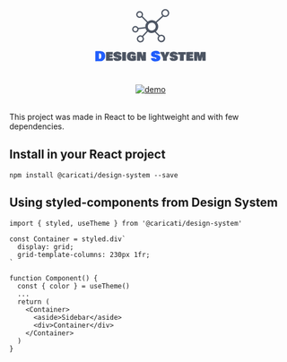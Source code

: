 <center>
  <svg width="200" height="109" viewBox="0 0 200 109" fill="none" xmlns="http://www.w3.org/2000/svg">
    <path d="M1.24219 81.7969C1.24219 81.7109 1.28906 81.6367 1.38281 81.5742C1.48438 81.5039 1.62891 81.4531 1.81641 81.4219C2.00391 81.3828 2.19141 81.3516 2.37891 81.3281C2.56641 81.3047 2.78906 81.2891 3.04688 81.2812C3.3125 81.2734 3.53125 81.2695 3.70312 81.2695C3.875 81.2695 4.07031 81.2734 4.28906 81.2812C4.51562 81.2812 4.64844 81.2812 4.6875 81.2812H6C6.25781 81.2812 6.61719 81.2734 7.07812 81.2578C7.54688 81.2422 7.89062 81.2344 8.10938 81.2344C11.8359 81.2344 14.5 81.875 16.1016 83.1562L16.5234 83.5312C16.6562 83.6562 16.8047 83.8203 16.9688 84.0234C17.1328 84.2188 17.332 84.5195 17.5664 84.9258C17.8086 85.3242 18.0234 85.7578 18.2109 86.2266C18.3984 86.6953 18.5586 87.2734 18.6914 87.9609C18.8242 88.6484 18.8906 89.3594 18.8906 90.0938C18.8906 91.2344 18.7344 92.3008 18.4219 93.293C18.1094 94.2852 17.6797 95.1445 17.1328 95.8711C16.5938 96.5977 15.957 97.2266 15.2227 97.7578C14.4961 98.2812 13.707 98.6758 12.8555 98.9414C12.0039 99.1992 11.125 99.3281 10.2188 99.3281H9.84375C9.50781 99.3281 9.00781 99.3203 8.34375 99.3047C7.67969 99.2891 7.17969 99.2812 6.84375 99.2812C4.88281 99.2812 3.10938 99.3125 1.52344 99.375C1.33594 99 1.24219 98.6562 1.24219 98.3438V81.7969ZM8.13281 95.25C8.60156 95.25 9.02344 95.1992 9.39844 95.0977C9.77344 94.9883 10.0898 94.8477 10.3477 94.6758C10.6055 94.5039 10.832 94.2852 11.0273 94.0195C11.2227 93.7539 11.375 93.4805 11.4844 93.1992C11.6016 92.918 11.6914 92.5977 11.7539 92.2383C11.8242 91.8711 11.8711 91.5273 11.8945 91.207C11.918 90.8789 11.9297 90.5156 11.9297 90.1172V89.3906C11.9297 87.9531 11.6445 86.8945 11.0742 86.2148C10.5039 85.5273 9.50781 85.1641 8.08594 85.125C8.04688 85.2109 7.98438 85.3281 7.89844 85.4766C7.8125 85.625 7.75 85.7422 7.71094 85.8281V86.3906C7.71094 86.5078 7.70703 86.8125 7.69922 87.3047C7.59766 92.5391 7.74219 95.1875 8.13281 95.25ZM108.586 99.7031C107.664 99.6641 106.836 99.582 106.102 99.457C105.367 99.3398 104.656 99.1484 103.969 98.8828C103.289 98.6094 102.715 98.2695 102.246 97.8633C101.785 97.4492 101.398 96.9219 101.086 96.2812C100.781 95.6406 100.594 94.8984 100.523 94.0547C100.523 93.9062 100.602 93.8203 100.758 93.7969C100.805 93.8125 100.883 93.8203 100.992 93.8203C101.641 93.8203 102.625 93.8047 103.945 93.7734C105.266 93.7422 106.25 93.7266 106.898 93.7266C107.062 93.7266 107.191 93.7812 107.285 93.8906C107.379 93.9922 107.453 94.1211 107.508 94.2773C107.57 94.4258 107.641 94.5781 107.719 94.7344C107.805 94.8828 107.945 95.0117 108.141 95.1211C108.344 95.2227 108.602 95.2734 108.914 95.2734C109.297 95.2734 109.633 95.168 109.922 94.957C110.219 94.7383 110.367 94.4453 110.367 94.0781C110.367 93.8359 110.242 93.6133 109.992 93.4102C109.742 93.207 109.41 93.043 108.996 92.918C108.59 92.7852 108.199 92.6758 107.824 92.5898C107.457 92.4961 107.078 92.418 106.688 92.3555C106.297 92.2852 106.07 92.2422 106.008 92.2266C104.109 91.7109 102.742 91.0703 101.906 90.3047C101.078 89.5391 100.664 88.4922 100.664 87.1641C100.664 86.2266 100.836 85.3867 101.18 84.6445C101.523 83.8945 101.973 83.2852 102.527 82.8164C103.082 82.3398 103.738 81.9453 104.496 81.6328C105.254 81.3125 106.02 81.0898 106.793 80.9648C107.566 80.832 108.367 80.7656 109.195 80.7656C111.391 80.7656 113.141 81.1719 114.445 81.9844C114.922 82.4609 115.27 82.8242 115.488 83.0742C115.715 83.3164 115.93 83.6016 116.133 83.9297C116.344 84.2578 116.488 84.582 116.566 84.9023C116.652 85.2148 116.711 85.6016 116.742 86.0625L116.32 86.4844C114.719 86.5469 112.922 86.5781 110.93 86.5781C110.68 86.5781 110.477 86.5508 110.32 86.4961C110.172 86.4414 110.07 86.3711 110.016 86.2852C109.969 86.1992 109.918 86.1094 109.863 86.0156C109.816 85.9219 109.77 85.832 109.723 85.7461C109.684 85.6602 109.594 85.5898 109.453 85.5352C109.32 85.4805 109.141 85.4531 108.914 85.4531C108.852 85.4531 108.75 85.4648 108.609 85.4883C108.477 85.5117 108.316 85.5508 108.129 85.6055C107.949 85.6523 107.793 85.7305 107.66 85.8398C107.527 85.9414 107.461 86.0625 107.461 86.2031C107.461 86.375 107.547 86.5312 107.719 86.6719C107.898 86.8125 108.086 86.9141 108.281 86.9766C108.477 87.0391 108.719 87.1094 109.008 87.1875C109.297 87.2578 109.477 87.3047 109.547 87.3281C111.25 87.7578 112.266 88.0234 112.594 88.125C114.305 88.6641 115.516 89.3711 116.227 90.2461C116.883 91.0586 117.211 92.0781 117.211 93.3047C117.211 94.0469 117.113 94.7227 116.918 95.332C116.73 95.9414 116.48 96.457 116.168 96.8789C115.855 97.3008 115.465 97.6758 114.996 98.0039C114.527 98.332 114.051 98.5938 113.566 98.7891C113.09 98.9844 112.547 99.1484 111.938 99.2812C111.328 99.4141 110.766 99.5078 110.25 99.5625C109.742 99.625 109.188 99.6719 108.586 99.7031Z" fill="#215EFC"/>
    <path d="M20.2969 83.8594C20.2969 83.3906 20.3164 83.1172 20.3555 83.0391C20.4258 82.9297 20.5391 82.875 20.6953 82.875H20.9766C21.1016 82.875 21.1875 82.8828 21.2344 82.8984H21.8438C22.6328 82.8984 23.8242 82.8789 25.418 82.8398C27.0195 82.8008 28.2188 82.7812 29.0156 82.7812H32.1328C32.3359 82.8047 32.4375 82.9062 32.4375 83.0859V87C32.4297 87.0469 32.4141 87.0898 32.3906 87.1289C32.375 87.1602 32.3594 87.1836 32.3438 87.1992C32.3359 87.207 32.3008 87.2344 32.2383 87.2812C32.1758 87.3203 32.1328 87.3516 32.1094 87.375H26.6719V88.8281H27.1875C27.6406 88.8281 28.332 88.8125 29.2617 88.7812C30.1914 88.75 30.9062 88.7344 31.4062 88.7344C31.625 88.7344 31.7734 88.7773 31.8516 88.8633C31.9297 88.9492 31.9688 89.0703 31.9688 89.2266C31.9688 89.2656 31.9609 89.332 31.9453 89.4258C31.9297 89.5195 31.9219 89.5859 31.9219 89.625V90.0703C31.9219 90.1016 31.9258 90.168 31.9336 90.2695C31.9414 90.3633 31.9453 90.4453 31.9453 90.5156V90.8438C31.9453 91.0156 31.9531 91.1875 31.9688 91.3594C31.9844 91.5312 31.9922 91.6797 31.9922 91.8047V92.1094C31.9531 92.2031 31.9219 92.2656 31.8984 92.2969C31.875 92.3281 31.8359 92.3438 31.7812 92.3438V92.3203C31.4922 92.3203 30.9922 92.3398 30.2812 92.3789C29.5781 92.418 29.0156 92.4375 28.5938 92.4375H26.7188V93.9375C26.7812 93.9375 26.875 93.9414 27 93.9492C27.125 93.957 27.2188 93.9609 27.2812 93.9609C27.6328 93.9609 28.1523 93.9492 28.8398 93.9258C29.5273 93.9023 30.0234 93.8906 30.3281 93.8906H31.8281C32.2344 93.8906 32.4922 93.9375 32.6016 94.0312C32.6406 94.0781 32.6719 94.125 32.6953 94.1719V97.9219C32.6953 98.0859 32.6641 98.2109 32.6016 98.2969C32.5391 98.3828 32.4219 98.4297 32.25 98.4375H20.6484L20.2969 98.1328V83.8594ZM43.1016 87.4219C42.8906 87.4219 42.7188 87.3906 42.5859 87.3281C42.4531 87.2656 42.3477 87.1875 42.2695 87.0938C42.1914 87 42.1016 86.9062 42 86.8125C41.9062 86.7188 41.7539 86.6406 41.543 86.5781C41.332 86.5156 41.0625 86.4844 40.7344 86.4844C40.6328 86.4844 40.5078 86.4961 40.3594 86.5195C40.2188 86.5352 40.0625 86.5859 39.8906 86.6719C39.7188 86.7578 39.6328 86.8672 39.6328 87C39.6328 87.1484 39.7031 87.2773 39.8438 87.3867C39.9922 87.4883 40.1562 87.5625 40.3359 87.6094C40.5234 87.6484 40.7305 87.6992 40.957 87.7617C41.1914 87.8164 41.3555 87.8672 41.4492 87.9141L43.1719 88.3359C43.6797 88.4766 44.1367 88.625 44.543 88.7812C44.9492 88.9375 45.3789 89.1523 45.832 89.4258C46.293 89.6914 46.6758 89.9883 46.9805 90.3164C47.2852 90.6445 47.5391 91.0586 47.7422 91.5586C47.9453 92.0508 48.0469 92.5938 48.0469 93.1875C48.0469 93.9062 47.9531 94.5469 47.7656 95.1094V95.0859C47.6016 95.5859 47.3711 96.0352 47.0742 96.4336C46.7773 96.8242 46.4258 97.1523 46.0195 97.418C45.6133 97.6758 45.2031 97.8945 44.7891 98.0742C44.375 98.2461 43.8945 98.3867 43.3477 98.4961C42.8086 98.5977 42.3242 98.6758 41.8945 98.7305C41.4727 98.7773 40.9844 98.8203 40.4297 98.8594C37.9688 98.7344 36.3203 98.3438 35.4844 97.6875V97.5469C34.7734 97.0156 34.2461 96.4375 33.9023 95.8125C33.5664 95.1875 33.3672 94.4844 33.3047 93.7031C33.3047 93.5156 33.3906 93.4219 33.5625 93.4219C33.6094 93.4219 33.6797 93.4258 33.7734 93.4336C33.8672 93.4414 33.9375 93.4453 33.9844 93.4453H35.1797C35.2891 93.4297 35.4453 93.4219 35.6484 93.4219H35.9531C36.0156 93.4219 36.0703 93.4297 36.1172 93.4453C36.5703 93.4297 37.3438 93.4219 38.4375 93.4219H38.9766C39.1328 93.4219 39.2539 93.4688 39.3398 93.5625C39.4258 93.6562 39.4922 93.7734 39.5391 93.9141C39.5938 94.0469 39.6523 94.1836 39.7148 94.3242C39.7852 94.457 39.9062 94.5703 40.0781 94.6641C40.25 94.7578 40.4766 94.8047 40.7578 94.8047C41.0625 94.8047 41.3359 94.7266 41.5781 94.5703C41.8281 94.4062 41.9531 94.1719 41.9531 93.8672C41.9531 93.7266 41.8867 93.5938 41.7539 93.4688C41.6211 93.3438 41.4219 93.2305 41.1562 93.1289C40.8906 93.0273 40.6523 92.9453 40.4414 92.8828C40.2383 92.8203 39.9609 92.7461 39.6094 92.6602C39.2578 92.5742 39.0312 92.5156 38.9297 92.4844H38.2266C36.5312 91.9844 35.3086 91.3516 34.5586 90.5859C33.8164 89.8125 33.4453 88.8359 33.4453 87.6562C33.4453 86.875 33.5898 86.1719 33.8789 85.5469C34.1758 84.9219 34.5625 84.4102 35.0391 84.0117C35.5234 83.6133 36.0898 83.2812 36.7383 83.0156C37.3867 82.7422 38.0469 82.5508 38.7188 82.4414C39.3906 82.3242 40.0859 82.2656 40.8047 82.2656C42.0781 82.2656 43.2578 82.4805 44.3438 82.9102C45.4375 83.332 46.2656 83.8828 46.8281 84.5625C47.0312 84.7656 47.1953 85.0234 47.3203 85.3359C47.4453 85.6484 47.5234 85.8984 47.5547 86.0859C47.5938 86.2656 47.6406 86.5703 47.6953 87L47.3672 87.4688H45.375C45.1562 87.4688 44.793 87.4609 44.2852 87.4453C43.7773 87.4297 43.3828 87.4219 43.1016 87.4219ZM49.2188 98.5547V83.1562C49.2266 83.0938 49.2891 83.0391 49.4062 82.9922C49.5234 82.9375 49.5938 82.8984 49.6172 82.875H55.9219V98.1328C55.8828 98.2969 55.8438 98.4102 55.8047 98.4727C55.7734 98.5273 55.7188 98.5547 55.6406 98.5547H49.2188ZM73.7344 97.4531C73.6719 97.7422 73.1406 98.0039 72.1406 98.2383C71.1484 98.4648 70.1562 98.625 69.1641 98.7188C68.1797 98.8125 67.3984 98.8594 66.8203 98.8594C66.2109 98.8594 65.6797 98.8438 65.2266 98.8125C64.7812 98.7812 64.2461 98.7148 63.6211 98.6133C63.0039 98.5039 62.4102 98.3242 61.8398 98.0742C61.2695 97.8164 60.7344 97.4922 60.2344 97.1016L59.7422 96.6797C59.6094 96.5859 59.4766 96.4453 59.3438 96.2578L58.9688 95.7656C58.0312 94.2891 57.5625 92.5703 57.5625 90.6094C57.5625 88.6641 58.0547 87.0078 59.0391 85.6406L59.3672 85.2422V85.0781V85.1016C60.7734 83.3047 63.0938 82.4062 66.3281 82.4062C66.7969 82.4062 67.3047 82.4492 67.8516 82.5352C68.4062 82.6133 68.9922 82.7422 69.6094 82.9219C70.2344 83.0938 70.8242 83.3516 71.3789 83.6953C71.9336 84.0391 72.375 84.4375 72.7031 84.8906C72.8672 85.1094 72.9922 85.3555 73.0781 85.6289C73.1641 85.8945 73.2422 86.2422 73.3125 86.6719C73.3906 87.0938 73.4531 87.4062 73.5 87.6094C73.5 87.875 73.25 88.0078 72.75 88.0078H71.7891C71.5703 88.0078 71.1211 87.9961 70.4414 87.9727C69.7695 87.9492 69.2344 87.9375 68.8359 87.9375H67.5469C67.4375 87.8984 67.3359 87.7773 67.2422 87.5742C67.1562 87.3633 67.1016 87.2422 67.0781 87.2109V87.2344C66.9375 86.9219 66.625 86.7656 66.1406 86.7656C65.8203 86.7656 65.5391 86.8359 65.2969 86.9766C65.0625 87.1094 64.8828 87.2773 64.7578 87.4805C64.6328 87.6758 64.5312 87.9258 64.4531 88.2305C64.3828 88.5273 64.3359 88.8008 64.3125 89.0508C64.2969 89.3008 64.2891 89.5859 64.2891 89.9062C64.2891 90.0156 64.293 90.168 64.3008 90.3633C64.3086 90.5586 64.3125 90.6875 64.3125 90.75V91.6406C64.3125 91.9219 64.3203 92.168 64.3359 92.3789C64.3594 92.5898 64.4102 92.8281 64.4883 93.0938C64.5664 93.3594 64.6758 93.5781 64.8164 93.75C64.957 93.9219 65.1602 94.0664 65.4258 94.1836C65.6914 94.3008 66.0078 94.3594 66.375 94.3594C67.1406 94.3594 67.7422 94.2891 68.1797 94.1484V93.6328C68.1797 93.5703 68.1758 93.4883 68.168 93.3867C68.1602 93.2852 68.1562 93.2031 68.1562 93.1406C68.1562 93.125 68.1602 93.0859 68.168 93.0234C68.1758 92.9609 68.1797 92.9062 68.1797 92.8594H67.7344C67.6719 92.8594 67.5938 92.8633 67.5 92.8711C67.4062 92.8789 67.3438 92.8828 67.3125 92.8828H66.3281L65.9297 92.4375C65.9141 92.3594 65.9062 92.2422 65.9062 92.0859V91.3594C65.9062 91.2656 65.9102 91.1211 65.918 90.9258C65.9258 90.7305 65.9297 90.5703 65.9297 90.4453V90.1172C65.9297 90.1016 65.9336 90.0664 65.9414 90.0117C65.9492 89.957 65.9531 89.9062 65.9531 89.8594V89.7656C65.9531 89.625 65.9805 89.5117 66.0352 89.4258C66.0898 89.3398 66.1953 89.25 66.3516 89.1562H67.4531C67.5312 89.1562 67.6484 89.1719 67.8047 89.2031H68.8594C69.6406 89.2344 70.2188 89.25 70.5938 89.25H71.7188C72.9062 89.25 73.6094 89.3594 73.8281 89.5781C73.8281 90.3281 73.8125 91.4688 73.7812 93C73.75 94.5312 73.7344 95.6719 73.7344 96.4219V97.4531ZM91.2891 82.875C91.3828 82.9062 91.4531 83.043 91.5 83.2852C91.5547 83.5195 91.5859 83.8164 91.5938 84.1758C91.6016 84.5352 91.6016 84.8789 91.5938 85.207C91.5859 85.5352 91.5742 85.8711 91.5586 86.2148C91.5508 86.5586 91.5469 86.7734 91.5469 86.8594C91.5312 87.1719 91.5234 87.6094 91.5234 88.1719V89.4141C91.5234 89.9609 91.5312 90.7109 91.5469 91.6641C91.5625 92.6172 91.5703 93.3203 91.5703 93.7734V98.0391C91.5391 98.3047 91.3203 98.4375 90.9141 98.4375H84.3516C84.2109 98.4062 84.0312 98.0781 83.8125 97.4531C83.6641 97.0391 83.4141 96.3594 83.0625 95.4141C82.7188 94.4688 82.4219 93.6406 82.1719 92.9297C81.9219 92.2109 81.6953 91.5156 81.4922 90.8438V90.7734V90.8438C81.4688 91.3594 81.4453 92.1289 81.4219 93.1523C81.3984 94.168 81.375 94.9297 81.3516 95.4375V97.8281C81.3516 98.0625 81.3242 98.2266 81.2695 98.3203C81.2148 98.4062 81.0703 98.4766 80.8359 98.5312H76.0078L75.4922 98.0156C75.5312 96.7188 75.5625 94.6875 75.5859 91.9219C75.6094 89.1562 75.6406 87.1094 75.6797 85.7812V83.25C75.7578 82.9688 75.8516 82.8281 75.9609 82.8281V82.875C76.4922 82.875 77.3242 82.8594 78.457 82.8281C79.5977 82.7969 80.4531 82.7812 81.0234 82.7812H82.9922C83 82.7812 83.0117 82.7852 83.0273 82.793C83.168 82.8477 83.2461 82.9102 83.2617 82.9805L83.2734 83.0625C83.5547 83.8203 83.8398 84.6055 84.1289 85.418C84.418 86.2305 84.7617 87.2148 85.1602 88.3711C85.5586 89.5195 85.8359 90.3125 85.9922 90.75V89.0156C86.1484 86.2656 86.2266 84.3125 86.2266 83.1562C86.2266 83.0312 86.3125 82.9531 86.4844 82.9219C86.6562 82.8906 86.9219 82.875 87.2812 82.875H91.2891ZM123.832 82.8281L125.672 88.6172C126.266 87.0312 126.82 85.4453 127.336 83.8594C127.352 83.7969 127.398 83.6797 127.477 83.5078C127.555 83.3359 127.602 83.1953 127.617 83.0859C127.68 82.8984 128.102 82.8047 128.883 82.8047C128.938 82.8047 129.012 82.8086 129.105 82.8164C129.207 82.8242 129.289 82.8281 129.352 82.8281C130.625 82.8125 132 82.7969 133.477 82.7812C133.664 82.8047 133.797 82.9961 133.875 83.3555L128.555 92.9883L128.742 93.7734C128.742 94.2266 128.75 94.918 128.766 95.8477C128.781 96.7773 128.789 97.4219 128.789 97.7812V98.1328C128.758 98.2422 128.695 98.332 128.602 98.4023C128.516 98.4727 128.391 98.5195 128.227 98.543C128.07 98.5586 127.93 98.5703 127.805 98.5781C127.688 98.5781 127.516 98.5742 127.289 98.5664C127.07 98.5586 126.922 98.5547 126.844 98.5547H122.367L121.992 98.0625V93.1641L119.285 87.3867L118.031 85.6289C117.391 84.3477 117.07 83.5234 117.07 83.1562C117.07 82.9375 117.258 82.8281 117.633 82.8281H123.832ZM143.578 87.4219C143.367 87.4219 143.195 87.3906 143.062 87.3281C142.93 87.2656 142.824 87.1875 142.746 87.0938C142.668 87 142.578 86.9062 142.477 86.8125C142.383 86.7188 142.23 86.6406 142.02 86.5781C141.809 86.5156 141.539 86.4844 141.211 86.4844C141.109 86.4844 140.984 86.4961 140.836 86.5195C140.695 86.5352 140.539 86.5859 140.367 86.6719C140.195 86.7578 140.109 86.8672 140.109 87C140.109 87.1484 140.18 87.2773 140.32 87.3867C140.469 87.4883 140.633 87.5625 140.812 87.6094C141 87.6484 141.207 87.6992 141.434 87.7617C141.668 87.8164 141.832 87.8672 141.926 87.9141L143.648 88.3359C144.156 88.4766 144.613 88.625 145.02 88.7812C145.426 88.9375 145.855 89.1523 146.309 89.4258C146.77 89.6914 147.152 89.9883 147.457 90.3164C147.762 90.6445 148.016 91.0586 148.219 91.5586C148.422 92.0508 148.523 92.5938 148.523 93.1875C148.523 93.9062 148.43 94.5469 148.242 95.1094V95.0859C148.078 95.5859 147.848 96.0352 147.551 96.4336C147.254 96.8242 146.902 97.1523 146.496 97.418C146.09 97.6758 145.68 97.8945 145.266 98.0742C144.852 98.2461 144.371 98.3867 143.824 98.4961C143.285 98.5977 142.801 98.6758 142.371 98.7305C141.949 98.7773 141.461 98.8203 140.906 98.8594C138.445 98.7344 136.797 98.3438 135.961 97.6875V97.5469C135.25 97.0156 134.723 96.4375 134.379 95.8125C134.043 95.1875 133.844 94.4844 133.781 93.7031C133.781 93.5156 133.867 93.4219 134.039 93.4219C134.086 93.4219 134.156 93.4258 134.25 93.4336C134.344 93.4414 134.414 93.4453 134.461 93.4453H135.656C135.766 93.4297 135.922 93.4219 136.125 93.4219H136.43C136.492 93.4219 136.547 93.4297 136.594 93.4453C137.047 93.4297 137.82 93.4219 138.914 93.4219H139.453C139.609 93.4219 139.73 93.4688 139.816 93.5625C139.902 93.6562 139.969 93.7734 140.016 93.9141C140.07 94.0469 140.129 94.1836 140.191 94.3242C140.262 94.457 140.383 94.5703 140.555 94.6641C140.727 94.7578 140.953 94.8047 141.234 94.8047C141.539 94.8047 141.812 94.7266 142.055 94.5703C142.305 94.4062 142.43 94.1719 142.43 93.8672C142.43 93.7266 142.363 93.5938 142.23 93.4688C142.098 93.3438 141.898 93.2305 141.633 93.1289C141.367 93.0273 141.129 92.9453 140.918 92.8828C140.715 92.8203 140.438 92.7461 140.086 92.6602C139.734 92.5742 139.508 92.5156 139.406 92.4844H138.703C137.008 91.9844 135.785 91.3516 135.035 90.5859C134.293 89.8125 133.922 88.8359 133.922 87.6562C133.922 86.875 134.066 86.1719 134.355 85.5469C134.652 84.9219 135.039 84.4102 135.516 84.0117C136 83.6133 136.566 83.2812 137.215 83.0156C137.863 82.7422 138.523 82.5508 139.195 82.4414C139.867 82.3242 140.562 82.2656 141.281 82.2656C142.555 82.2656 143.734 82.4805 144.82 82.9102C145.914 83.332 146.742 83.8828 147.305 84.5625C147.508 84.7656 147.672 85.0234 147.797 85.3359C147.922 85.6484 148 85.8984 148.031 86.0859C148.07 86.2656 148.117 86.5703 148.172 87L147.844 87.4688H145.852C145.633 87.4688 145.27 87.4609 144.762 87.4453C144.254 87.4297 143.859 87.4219 143.578 87.4219ZM148.711 87.1406V82.9219H162.352C162.477 82.9453 162.555 82.9961 162.586 83.0742C162.617 83.1445 162.633 83.25 162.633 83.3906V87.1406C162.617 87.3281 162.508 87.4219 162.305 87.4219H158.977V98.2031C158.977 98.2109 158.973 98.2305 158.965 98.2617C158.957 98.293 158.953 98.3125 158.953 98.3203C158.953 98.3281 158.949 98.3438 158.941 98.3672C158.934 98.3906 158.926 98.4062 158.918 98.4141C158.91 98.4219 158.902 98.4375 158.895 98.4609C158.887 98.4766 158.875 98.4883 158.859 98.4961C158.852 98.4961 158.836 98.5039 158.812 98.5195C158.797 98.5273 158.777 98.5352 158.754 98.543C158.738 98.5508 158.715 98.5586 158.684 98.5664C158.66 98.5664 158.633 98.5703 158.602 98.5781H157.852C156.852 98.5781 156.352 98.5469 156.352 98.4844C156.289 98.4844 156.195 98.4883 156.07 98.4961C155.945 98.5039 155.852 98.5078 155.789 98.5078H154.852C154.672 98.5078 154.414 98.5117 154.078 98.5195C153.75 98.5273 153.492 98.5312 153.305 98.5312H152.648L152.18 98.2031V95.6719C152.188 95.2188 152.219 94.25 152.273 92.7656C152.336 91.2812 152.367 90.1094 152.367 89.25V88.9453C152.367 88.8828 152.371 88.7852 152.379 88.6523C152.387 88.5195 152.391 88.4219 152.391 88.3594C152.391 88.2891 152.387 88.1484 152.379 87.9375C152.371 87.7188 152.367 87.5781 152.367 87.5156H149.438C149.266 87.5156 149.102 87.4883 148.945 87.4336C148.789 87.3711 148.711 87.2734 148.711 87.1406ZM163.523 83.8594C163.523 83.3906 163.543 83.1172 163.582 83.0391C163.652 82.9297 163.766 82.875 163.922 82.875H164.203C164.328 82.875 164.414 82.8828 164.461 82.8984H165.07C165.859 82.8984 167.051 82.8789 168.645 82.8398C170.246 82.8008 171.445 82.7812 172.242 82.7812H175.359C175.562 82.8047 175.664 82.9062 175.664 83.0859V87C175.656 87.0469 175.641 87.0898 175.617 87.1289C175.602 87.1602 175.586 87.1836 175.57 87.1992C175.562 87.207 175.527 87.2344 175.465 87.2812C175.402 87.3203 175.359 87.3516 175.336 87.375H169.898V88.8281H170.414C170.867 88.8281 171.559 88.8125 172.488 88.7812C173.418 88.75 174.133 88.7344 174.633 88.7344C174.852 88.7344 175 88.7773 175.078 88.8633C175.156 88.9492 175.195 89.0703 175.195 89.2266C175.195 89.2656 175.188 89.332 175.172 89.4258C175.156 89.5195 175.148 89.5859 175.148 89.625V90.0703C175.148 90.1016 175.152 90.168 175.16 90.2695C175.168 90.3633 175.172 90.4453 175.172 90.5156V90.8438C175.172 91.0156 175.18 91.1875 175.195 91.3594C175.211 91.5312 175.219 91.6797 175.219 91.8047V92.1094C175.18 92.2031 175.148 92.2656 175.125 92.2969C175.102 92.3281 175.062 92.3438 175.008 92.3438V92.3203C174.719 92.3203 174.219 92.3398 173.508 92.3789C172.805 92.418 172.242 92.4375 171.82 92.4375H169.945V93.9375C170.008 93.9375 170.102 93.9414 170.227 93.9492C170.352 93.957 170.445 93.9609 170.508 93.9609C170.859 93.9609 171.379 93.9492 172.066 93.9258C172.754 93.9023 173.25 93.8906 173.555 93.8906H175.055C175.461 93.8906 175.719 93.9375 175.828 94.0312C175.867 94.0781 175.898 94.125 175.922 94.1719V97.9219C175.922 98.0859 175.891 98.2109 175.828 98.2969C175.766 98.3828 175.648 98.4297 175.477 98.4375H163.875L163.523 98.1328V83.8594ZM185.812 82.9219C185.867 82.9062 185.953 82.8945 186.07 82.8867C186.195 82.8711 186.273 82.8594 186.305 82.8516L187.699 89.9883L189.527 82.8281H197.766C197.984 82.8281 198.094 83.2891 198.094 84.2109V98.0156C198.078 98.1406 198.043 98.2422 197.988 98.3203C197.934 98.3984 197.852 98.4531 197.742 98.4844C197.641 98.5078 197.559 98.5234 197.496 98.5312C197.441 98.5312 197.344 98.5312 197.203 98.5312C196.711 98.5312 195.961 98.5391 194.953 98.5547C193.953 98.5703 193.203 98.5781 192.703 98.5781C192.312 98.3359 192.117 97.4375 192.117 95.8828C192.117 95.4922 192.125 94.9844 192.141 94.3594C192.156 93.7266 192.164 93.2578 192.164 92.9531V91.9219C192.164 91.8672 192.16 91.7812 192.152 91.6641C192.145 91.5391 192.141 91.4453 192.141 91.3828C192.141 91.1172 192.156 90.6875 192.188 90.0938V90.9844C192.078 91.4453 191.867 92.1484 191.555 93.0938C191.242 94.0391 191.031 94.7422 190.922 95.2031L190.219 98.2031C190.094 98.4219 189.703 98.5312 189.047 98.5312C188.727 98.5312 188.309 98.5234 187.793 98.5078C187.285 98.4922 186.898 98.4844 186.633 98.4844C186.555 98.4844 186.422 98.4883 186.234 98.4961C186.047 98.5039 185.93 98.5078 185.883 98.5078C185.633 98.5078 185.453 98.4766 185.344 98.4141C185.234 98.3516 185.156 98.2266 185.109 98.0391C184.375 94.7812 183.867 92.4766 183.586 91.125L183.164 89.1094C183.055 91.3828 183 93.7891 183 96.3281V98.3906H177.469C177.469 98.3438 177.48 98.2422 177.504 98.0859C177.527 97.9297 177.539 97.8438 177.539 97.8281C177.477 96.3281 177.445 94.4766 177.445 92.2734C177.445 91.6094 177.441 90.7266 177.434 89.625C177.426 88.5156 177.422 87.75 177.422 87.3281V83.1797C177.422 83.0781 177.438 83.0039 177.469 82.957C177.5 82.9023 177.578 82.8281 177.703 82.7344H178.781C179.172 82.7344 179.453 82.7266 179.625 82.7109C180.414 82.7109 181.371 82.7461 182.496 82.8164C183.629 82.8867 184.336 82.9219 184.617 82.9219H185.812ZM192.188 90.0234V90V90.0234Z" fill="#4D5563"/>
    <g clip-path="url(#clip0_950_23)">
    <mask id="mask0_950_23" style="mask-type:luminance" maskUnits="userSpaceOnUse" x="64" y="0" width="72" height="72">
    <path d="M136 0H64V72H136V0Z" fill="white"/>
    </mask>
    <g mask="url(#mask0_950_23)">
      <path d="M125.99 6.25688C124.624 6.25179 123.287 6.64586 122.143 7.39067C120.998 8.13548 120.097 9.19853 119.548 10.4491C119 11.6996 118.83 13.0831 119.057 14.4293C119.285 15.7756 119.901 17.026 120.83 18.0266L109.148 28.5454C107.139 26.8774 104.613 25.9582 102.002 25.9447C99.3909 25.9311 96.8557 26.824 94.8293 28.4711L85.4446 19.0728C86.0215 18.1371 86.329 17.0604 86.3333 15.9611C86.3338 14.7647 85.9794 13.5951 85.315 12.6002C84.6506 11.6053 83.7061 10.8297 82.6009 10.3717C81.4956 9.91364 80.2794 9.79369 79.106 10.027C77.9326 10.2603 76.8547 10.8363 76.0088 11.6823C75.1628 12.5282 74.5867 13.6061 74.3534 14.7795C74.1201 15.9529 74.2401 17.1691 74.6981 18.2743C75.1562 19.3796 75.9317 20.3241 76.9266 20.9885C77.9216 21.6529 79.0912 22.0073 80.2876 22.0069C81.6096 22.0022 82.8929 21.5599 83.9371 20.7491L93.2071 30.0349C91.4156 32.1011 90.4242 34.741 90.4126 37.4756C90.4126 37.7344 90.4711 37.9751 90.4891 38.2294L77.9679 39.8516C77.3676 38.571 76.3155 37.5572 75.0135 37.0048C73.7115 36.4524 72.2514 36.4004 70.9134 36.8587C69.5754 37.317 68.4538 38.2534 67.764 39.4881C67.0741 40.7227 66.8646 42.1687 67.1756 43.5484C67.4867 44.9281 68.2964 46.1443 69.4493 46.9636C70.6022 47.7828 72.017 48.1473 73.4223 47.9872C74.8275 47.8271 76.124 47.1536 77.0631 46.096C78.0021 45.0384 78.5174 43.6712 78.5101 42.2569C78.5101 42.1871 78.4921 42.1241 78.4898 42.0544L90.8513 40.4524C91.2997 42.1201 92.1197 43.6646 93.2498 44.9704L84.8506 53.9704C83.8971 53.4033 82.8099 53.1004 81.7006 53.0928C80.4486 53.0924 79.2246 53.4633 78.1834 54.1586C77.1422 54.8539 76.3306 55.8423 75.8513 56.999C75.3719 58.1556 75.2464 59.4284 75.4906 60.6564C75.7347 61.8843 76.3376 63.0122 77.2229 63.8975C78.1082 64.7828 79.2361 65.3857 80.4641 65.6299C81.692 65.874 82.9649 65.7484 84.1215 65.2691C85.2781 64.7898 86.2666 63.9783 86.9619 62.9371C87.6572 61.8959 88.028 60.6719 88.0276 59.4199C88.0213 57.9619 87.5065 56.5519 86.5719 55.4329L94.8968 46.5319C96.6327 47.932 98.7471 48.7819 100.969 48.9727C103.191 49.1635 105.419 48.6866 107.369 47.6029L114.056 54.2044C112.924 55.4625 112.307 57.0995 112.326 58.7912C112.344 60.483 112.997 62.1061 114.156 63.3392C115.314 64.5722 116.893 65.3253 118.581 65.4492C120.268 65.5732 121.94 65.059 123.266 64.0084C124.593 62.9579 125.476 61.4477 125.741 59.7768C126.007 58.1059 125.635 56.3962 124.7 54.9863C123.765 53.5764 122.335 52.5691 120.692 52.1639C119.049 51.7586 117.314 51.985 115.831 52.7981L109.272 46.3226C110.452 45.3711 111.429 44.1924 112.146 42.8565C112.862 41.5205 113.303 40.0544 113.443 38.5449C113.583 37.0355 113.418 35.5134 112.959 34.0686C112.5 32.6239 111.756 31.2859 110.771 30.1339L122.653 19.4374C123.676 20.0164 124.83 20.326 126.005 20.3374C127.87 20.3374 129.659 19.5966 130.977 18.278C132.296 16.9594 133.037 15.1709 133.037 13.3061C133.037 11.4413 132.296 9.65288 130.977 8.33426C129.659 7.01565 127.87 6.27487 126.005 6.27487L125.99 6.25688ZM72.7433 45.7736C72.0478 45.7736 71.3679 45.5674 70.7895 45.181C70.2112 44.7945 69.7605 44.2452 69.4943 43.6026C69.2281 42.96 69.1585 42.253 69.2941 41.5708C69.4298 40.8886 69.7648 40.262 70.2566 39.7701C70.7484 39.2783 71.3751 38.9434 72.0573 38.8077C72.7395 38.672 73.4465 38.7416 74.0891 39.0078C74.7317 39.274 75.281 39.7248 75.6674 40.3031C76.0538 40.8814 76.2601 41.5613 76.2601 42.2569C76.2595 43.1894 75.8888 44.0836 75.2294 44.743C74.57 45.4023 73.6758 45.773 72.7433 45.7736ZM123.319 58.5694C123.319 59.4319 123.064 60.2752 122.585 60.9926C122.106 61.7099 121.425 62.2692 120.629 62.5996C119.832 62.93 118.955 63.0166 118.109 62.8486C117.263 62.6806 116.486 62.2655 115.876 61.6558C115.266 61.046 114.85 60.2691 114.682 59.4232C114.513 58.5772 114.6 57.7004 114.93 56.9034C115.26 56.1065 115.818 55.4254 116.536 54.9462C117.253 54.4669 118.096 54.2111 118.958 54.2111C120.114 54.2123 121.222 54.6718 122.04 55.4888C122.857 56.3058 123.317 57.4137 123.319 58.5694ZM80.2876 19.7569C79.5363 19.7573 78.8016 19.5349 78.1767 19.1178C77.5517 18.7006 77.0646 18.1074 76.7769 17.4134C76.4891 16.7193 76.4138 15.9555 76.5602 15.2185C76.7067 14.4816 77.0684 13.8046 77.5997 13.2733C78.131 12.742 78.808 12.3802 79.5449 12.2337C80.2819 12.0872 81.0457 12.1627 81.7398 12.4504C82.4339 12.7382 83.027 13.2253 83.4442 13.8502C83.8614 14.4751 84.0838 15.2097 84.0833 15.9611C84.0821 16.9674 83.6819 17.9322 82.9703 18.6438C82.2587 19.3554 81.2939 19.7557 80.2876 19.7569ZM81.6939 63.4924C80.887 63.4928 80.098 63.2539 79.4269 62.806C78.7558 62.358 78.2326 61.7211 77.9235 60.9757C77.6144 60.2304 77.5333 59.4101 77.6904 58.6187C77.8476 57.8272 78.2359 57.1001 78.8063 56.5294C79.3767 55.9587 80.1036 55.57 80.895 55.4124C81.6863 55.2548 82.5066 55.3355 83.2521 55.6441C83.9977 55.9528 84.6349 56.4757 85.0832 57.1466C85.5316 57.8175 85.7708 58.6062 85.7708 59.4131C85.7696 60.4943 85.3398 61.5308 84.5755 62.2955C83.8112 63.0602 82.775 63.4906 81.6939 63.4924ZM94.9126 37.4756C94.9126 36.085 95.325 34.7255 96.0976 33.5692C96.8702 32.413 97.9683 31.5118 99.2531 30.9796C100.538 30.4474 101.952 30.3081 103.316 30.5794C104.68 30.8508 105.932 31.5204 106.916 32.5038C107.899 33.4871 108.569 34.74 108.84 36.1039C109.111 37.4679 108.972 38.8816 108.44 40.1664C107.908 41.4512 107.006 42.5493 105.85 43.3219C104.694 44.0945 103.335 44.5069 101.944 44.5069C100.08 44.5045 98.2927 43.7629 96.9746 42.4448C95.6565 41.1267 94.915 39.3397 94.9126 37.4756ZM125.99 18.0694C125.044 18.0694 124.12 17.789 123.333 17.2636C122.547 16.7382 121.934 15.9915 121.572 15.1178C121.21 14.2442 121.116 13.2828 121.3 12.3553C121.485 11.4279 121.94 10.576 122.609 9.9073C123.277 9.23863 124.129 8.78324 125.057 8.59876C125.984 8.41427 126.946 8.50893 127.819 8.87081C128.693 9.23269 129.44 9.84551 129.965 10.6318C130.49 11.4181 130.771 12.3425 130.771 13.2881C130.77 14.5558 130.266 15.7713 129.369 16.6677C128.473 17.5641 127.257 18.0682 125.99 18.0694Z" fill="#4D5563"/>
    </g>
    </g>
  </svg>


  <div style="margin: 2rem 0;">
    <a href="https://caricati-ds.netlify.app/" target="_blank">
      <img src="https://img.shields.io/badge/weiste-demo-blue" alt="demo">
    </a>
  </div>
</center>

This project was made in React to be lightweight and with few dependencies.


## Install in your React project

```
npm install @caricati/design-system --save
```

## Using styled-components from Design System

```
import { styled, useTheme } from '@caricati/design-system'

const Container = styled.div`
  display: grid;
  grid-template-columns: 230px 1fr;
`

function Component() {
  const { color } = useTheme()
  ...
  return (
    <Container>
      <aside>Sidebar</aside>
      <div>Container</div>
    </Container>
  )
}
```
